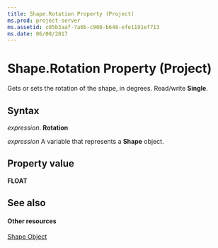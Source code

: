 ```yaml
---
title: Shape.Rotation Property (Project)
ms.prod: project-server
ms.assetid: c05b3aaf-7a6b-c900-b648-efe1191ef713
ms.date: 06/08/2017
---
```



# Shape.Rotation Property (Project)
Gets or sets the rotation of the shape, in degrees. Read/write  **Single**.

## Syntax

 _expression_. **Rotation**

 _expression_ A variable that represents a **Shape** object.


## Property value

 **FLOAT**


## See also


#### Other resources


[Shape Object](shape-object-project.md)
